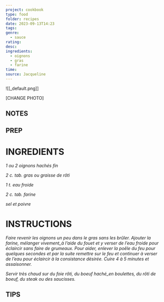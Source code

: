 ```yaml
---
project: cookbook
type: food
folder: recipes
date: 2023-09-13T14:23
tags: 
genre:
  - sauce
rating: 
desc: 
ingredients:
  - oignons
  - gras
  - farine
time: 
source: Jacqueline
---
```


![[_default.png]]

[CHANGE PHOTO]


## NOTES




## PREP


# INGREDIENTS

_1 ou 2 oignons hachés fin_

_2 c. tab. gras ou graisse de rôti_

_1 t. eau froide_

_2 c. tab. farine_

_sel et poivre_



# INSTRUCTIONS

_Faire revenir les oignons un peu dans le gras_
_sans les brûler. Ajouter la farine, mélanger vivement_à l’aide du fouet et y verser de l’eau_
_froide pour éclaircir sans faire de grumeaux._
_Pour aider, enlever la poêle du feu pour quelques_
_secondes et par la suite remettre sur le_
_feu et continuer à verser de l’eau pour éclaircir_
_à la consistance désirée. Cuire 4 à 5 minutes_
_et assaisonner._

_Servir très chaud sur du foie rôti, du boeuf_
_haché_en boulettes, du rôti de boeuf, du_
_steak ou des saucisses._


## TIPS



